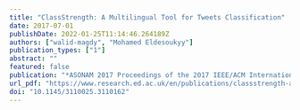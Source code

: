 ```yaml
---
title: "ClassStrength: A Multilingual Tool for Tweets Classification"
date: 2017-07-01
publishDate: 2022-01-25T11:14:46.264189Z
authors: ["walid-magdy", "Mohamed Eldesoukyy"]
publication_types: ["1"]
abstract: ""
featured: false
publication: "*ASONAM 2017 Proceedings of the 2017 IEEE/ACM International Conference on Advances in Social Networks Analysis and Mining 2017*"
url_pdf: "https://www.research.ed.ac.uk/en/publications/classstrength-a-multilingual-tool-for-tweets-classification"
doi: "10.1145/3110025.3110162"
---
```


